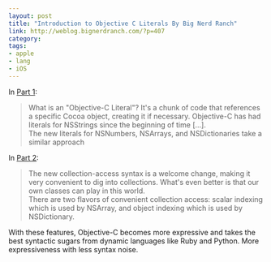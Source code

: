 ```yaml
---
layout: post
title: "Introduction to Objective C Literals By Big Nerd Ranch"
link: http://weblog.bignerdranch.com/?p=407
category: 
tags: 
- apple
- lang
- iOS
---
```


In [Part 1](http://weblog.bignerdranch.com/?p=398):

> What is an "Objective-C Literal"? It's a chunk of code that references a specific Cocoa object, creating it if necessary. Objective-C has had literals for NSStrings since the beginning of time [...].  
> The new literals for NSNumbers, NSArrays, and NSDictionaries take a similar approach

In [Part 2](http://weblog.bignerdranch.com/?p=407):

> The new collection-access syntax is a welcome change, making it very convenient to dig into collections. What's even better is that our own classes can play in this world.  
> There are two flavors of convenient collection access: scalar indexing which is used by NSArray, and object indexing which is used by NSDictionary.

With these features, Objective-C becomes more expressive and takes the best syntactic sugars from dynamic languages like Ruby and Python. 
More expressiveness with less syntax noise.

